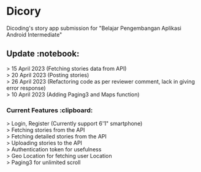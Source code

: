 <h1> Dicory </h1>
<p> Dicoding's story app submission for "Belajar Pengembangan Aplikasi Android Intermediate"</p>


<h2> Update :notebook: </h2>
> 15 April 2023 (Fetching stories data from API)
<br>
> 20 April 2023 (Posting stories) <br>
> 26 April 2023 (Refactoring code as per reviewer comment, lack in giving error response) <br>
> 10 April 2023 (Adding Paging3 and Maps function)

<h3> Current Features :clipboard: </h3>
> Login, Register (Currently support 6'1" smartphone) <br>
> Fetching stories from the API <br>
> Fetching detailed stories from the API <br>
> Uploading stories to the API <br>
> Authentication token for usefulness <br>
> Geo Location for fetching user Location <br>
> Paging3 for unlimited scroll
